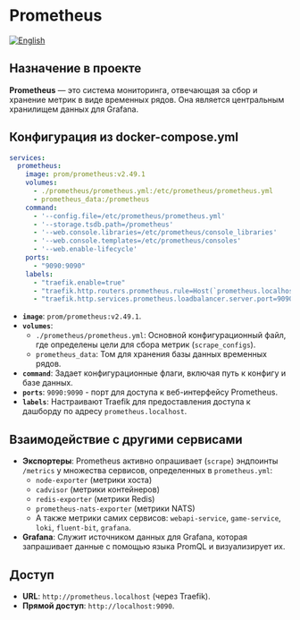 # Prometheus
[![English](https://img.shields.io/badge/lang-English-blue.svg)](../../../en/infra/prometheus/index.md)

## Назначение в проекте

**Prometheus** — это система мониторинга, отвечающая за сбор и хранение метрик в виде временных рядов. Она является центральным хранилищем данных для Grafana.

## Конфигурация из docker-compose.yml

```yaml
services:
  prometheus:
    image: prom/prometheus:v2.49.1
    volumes:
      - ./prometheus/prometheus.yml:/etc/prometheus/prometheus.yml
      - prometheus_data:/prometheus
    command:
      - '--config.file=/etc/prometheus/prometheus.yml'
      - '--storage.tsdb.path=/prometheus'
      - '--web.console.libraries=/etc/prometheus/console_libraries'
      - '--web.console.templates=/etc/prometheus/consoles'
      - '--web.enable-lifecycle'
    ports:
      - "9090:9090"
    labels:
      - "traefik.enable=true"
      - "traefik.http.routers.prometheus.rule=Host(`prometheus.localhost`)"
      - "traefik.http.services.prometheus.loadbalancer.server.port=9090"
```

-   **`image`**: `prom/prometheus:v2.49.1`.
-   **`volumes`**:
    -   `./prometheus/prometheus.yml`: Основной конфигурационный файл, где определены цели для сбора метрик (`scrape_configs`).
    -   `prometheus_data`: Том для хранения базы данных временных рядов.
-   **`command`**: Задает конфигурационные флаги, включая путь к конфигу и базе данных.
-   **`ports`**: `9090:9090` - порт для доступа к веб-интерфейсу Prometheus.
-   **`labels`**: Настраивают Traefik для предоставления доступа к дашборду по адресу `prometheus.localhost`.

## Взаимодействие с другими сервисами

-   **Экспортеры**: Prometheus активно опрашивает (`scrape`) эндпоинты `/metrics` у множества сервисов, определенных в `prometheus.yml`:
    -   `node-exporter` (метрики хоста)
    -   `cadvisor` (метрики контейнеров)
    -   `redis-exporter` (метрики Redis)
    -   `prometheus-nats-exporter` (метрики NATS)
    -   А также метрики самих сервисов: `webapi-service`, `game-service`, `loki`, `fluent-bit`, `grafana`.
-   **Grafana**: Служит источником данных для Grafana, которая запрашивает данные с помощью языка PromQL и визуализирует их.

## Доступ

-   **URL**: `http://prometheus.localhost` (через Traefik).
-   **Прямой доступ**: `http://localhost:9090`.